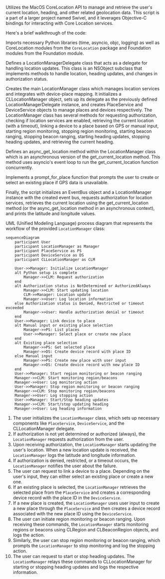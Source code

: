 Utilizes the MacOS CoreLocation API to manage and retrieve the user's current location, heading, and other related geolocation data. This script is a part of a larger project named Swivel, and it leverages Objective-C bindings for interacting with Core Location services.

Here's a brief walkthrough of the code:

Imports necessary Python libraries (time, asyncio, objc, logging) as well as CoreLocation modules from the <code>CoreLocation</code> package and Foundation modules from the Foundation module.

Defines a LocationManagerDelegate class that acts as a delegate for handling location updates. This class is an NSObject subclass that implements methods to handle location, heading updates, and changes in authorization status.

Creates the main LocationManager class which manages location services and integrates with device-place mapping. It initializes a CLLocationManager object, sets up its delegate as the previously defined LocationManagerDelegate instance, and creates PlaceService and DeviceService objects to manage places and devices respectively. The LocationManager class has several methods for requesting authorization, checking if location services are enabled, retrieving the current location (with a timeout), linking a device to a place based on GPS or manual input, starting region monitoring, stopping region monitoring, starting beacon ranging, stopping beacon ranging, starting heading updates, stopping heading updates, and retrieving the current heading.

Defines an async_get_location method within the LocationManager class which is an asynchronous version of the get_current_location method. This method uses asyncio's event loop to run the get_current_location function concurrently.

Implements a prompt_for_place function that prompts the user to create or select an existing place if GPS data is unavailable.

Finally, the script initializes an EventBus object and a LocationManager instance with the created event bus, requests authorization for location services, retrieves the current location using the get_current_location method (or the async_get_location method in an asynchronous context), and prints the latitude and longitude values.

UML (Unified Modeling Language) process diagram that represents the workflow of the provided `LocationManager` class:
```mermaid
sequenceDiagram
    participant User
    participant LocationManager as Manager
    participant PlaceService as PS
    participant DeviceService as DS
    participant CLLocationManager as CLM
    
    User->>Manager: Initialize LocationManager
    alt Python setup is complete
        Manager->>CLM: Request authorization
    end
    alt Authorization status is NotDetermined or AuthorizedAlways
        Manager->>CLM: Start updating location
        CLM->>Manager: Location update
        Manager->>User: Log location information
    else Authorization status is Denied, Restricted or timeout exceeded
        Manager->>User: Handle authorization denial or timeout
    end
    User->>Manager: Link device to place
    alt Manual input or existing place selection
        Manager->>PS: List places
        User->>Manager: Select place or create new place
    end
    alt Existing place selection
        Manager->>PS: Get selected place
        Manager->>DS: Create device record with place ID
    else Manual input
        Manager->>PS: Create new place with user input
        Manager->>DS: Create device record with new place ID
    end
    User->>Manager: Start region monitoring or beacon ranging
    Manager->>CLM: Start monitoring region/beacons
    Manager->>User: Log monitoring action
    User->>Manager: Stop region monitoring or beacon ranging
    Manager->>CLM: Stop monitoring region/beacons
    Manager->>User: Log stopping action
    User->>Manager: Start/Stop heading updates
    Manager->>CLM: Start/stop updating heading
    Manager->>User: Log heading information
```
1. The user initializes the `LocationManager` class, which sets up necessary components like `PlaceService`, `DeviceService`, and the CLLocationManager delegate.
2. If authorization is not yet determined or authorized (always), the `LocationManager` requests authorization from the user.
3. Upon receiving authorization, the `LocationManager` starts updating the user's location. When a new location update is received, the `LocationManager` logs the latitude and longitude information.
4. If authorization is denied, restricted, or a timeout occurs, the `LocationManager` notifies the user about the failure.
5. The user can request to link a device to a place. Depending on the user's input, they can either select an existing place or create a new one.
6. If an existing place is selected, the `LocationManager` retrieves the selected place from the `PlaceService` and creates a corresponding device record with the place ID in the `DeviceService`.
7. If a new place is created, the `LocationManager` uses user input to create a new place through the `PlaceService` and then creates a device record associated with the new place ID using the `DeviceService`.
8. The user can initiate region monitoring or beacon ranging. Upon receiving these commands, the `LocationManager` starts monitoring regions or beacons using CLRegion and CLBeaconRegion objects, and logs the action.
9. Similarly, the user can stop region monitoring or beacon ranging, which prompts the `LocationManager` to stop monitoring and log the stopping action.
10. The user can request to start or stop heading updates. The `LocationManager` relays these commands to CLLocationManager for starting or stopping heading updates and logs the respective information.
